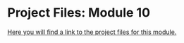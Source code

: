 # Project Files: Module 10

<p><a class="inline_disabled" title="Link" href="https://www.dropbox.com/scl/fo/iylwgdu4ph4t2ydfp21jm/h?rlkey=pie3u1umwb8rnnbie4472xby4&amp;dl=0" target="_blank">Here you will find a link to the project files for this module.</a></p>